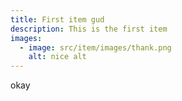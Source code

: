 ```yaml
---
title: First item gud
description: This is the first item
images:
  - image: src/item/images/thank.png
    alt: nice alt
---
```


o﻿kay
